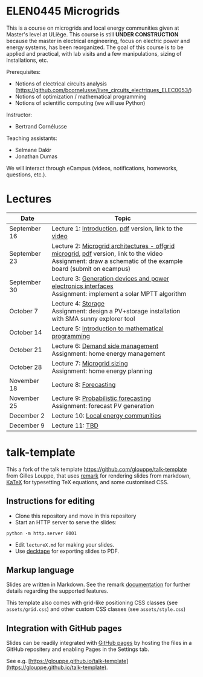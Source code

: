 # ELEN0445 Microgrids

This is a course on microgrids and local energy communities given at Master's level at ULiège.
This course is still **UNDER CONSTRUCTION** because the master in electrical engineering, focus on electric power and energy systems, has been reorganized. The goal of this course is to be applied and practical, with lab visits and a few manipulations, sizing of installations, etc.

Prerequisites: 
 - Notions of electrical circuits analysis (https://github.com/bcornelusse/livre_circuits_electriques_ELEC0053/)
 - Notions of optimization / mathematical programming
 - Notions of scientific computing (we will use Python)

Instructor: 
 - Bertrand Cornélusse

Teaching assistants:
 - Selmane Dakir
 - Jonathan Dumas

We will interact through eCampus (videos, notifications, homeworks, questions, etc.). 

# Lectures 

| Date | Topic |
| --- | --- |
| September 16 | Lecture 1: [Introduction](https://bcornelusse.github.io/ELEN0445-microgrids/?p=introduction.md), [pdf](pdf/introduction.pdf) version, link to the [video](https://vimeo.com/458482575/aff88eb6bf) |
| September 23 | Lecture 2: [Microgrid architectures - offgrid microgrid](https://bcornelusse.github.io/ELEN0445-microgrids/?p=architectures.md), [pdf](pdf/architectures.pdf) version, link to the video <br> Assignment: draw a schematic of the example board (submit on ecampus)|
| September 30 | Lecture 3: [Generation devices and power electronics interfaces](https://bcornelusse.github.io/ELEN0445-microgrids/?p=devices.md) <br> Assignment: implement a solar MPTT algorithm|
| October 7 | Lecture 4: [Storage](https://bcornelusse.github.io/ELEN0445-microgrids/?p=storage.md)  <br> Assignment: design a PV+storage installation with SMA sunny explorer tool|
| October 14 | Lecture 5: [Introduction to mathematical programming](https://bcornelusse.github.io/ELEN0445-microgrids/?p=optimization.md) |
| October 21 | Lecture 6: [Demand side management](https://bcornelusse.github.io/ELEN0445-microgrids/?p=dsm.md) <br> Assignment: home energy management| 
| October 28 | Lecture 7: [Microgrid sizing ](https://bcornelusse.github.io/ELEN0445-microgrids/?p=sizing.md)  <br> Assignment: home energy planning |
| November 18 | Lecture 8: [Forecasting](https://bcornelusse.github.io/ELEN0445-microgrids/?p=forecasting.md) 
| November 25 | Lecture 9: [Probabilistic forecasting](https://bcornelusse.github.io/ELEN0445-microgrids/?p=probabilistic_forecasting.md) <br> Assignment: forecast PV generation |
| December 2 | Lecture 10: [Local energy communities](https://bcornelusse.github.io/ELEN0445-microgrids/?p=lec.md) |
| December 9 | Lecture 11: [TBD](https://bcornelusse.github.io/ELEN0445-microgrids/?p=TBD.md) |


# talk-template

This a fork of the talk template https://github.com/glouppe/talk-template from Gilles Louppe, that uses [remark](https://github.com/gnab/remark) for rendering slides from markdown, [KaTeX](https://github.com/Khan/KaTeX) for typesetting TeX equations, and some customised CSS.

## Instructions for editing

- Clone this repository and move in this repository
- Start an HTTP server to serve the slides:
```
python -m http.server 8001
```
- Edit `lectureX.md` for making your slides.
- Use [decktape](https://github.com/astefanutti/decktape) for exporting slides to PDF.

## Markup language

Slides are written in Markdown. See the remark [documentation](https://github.com/gnab/remark/wiki/Markdown) for further details regarding the supported features.

This template also comes with grid-like positioning CSS classes (see `assets/grid.css`) and other custom CSS classes (see `assets/style.css`)

## Integration with GitHub pages

Slides can be readily integrated with [GitHub pages](https://pages.github.com/) by hosting the files in a GitHub repositery and enabling Pages in the Settings tab.

See e.g. [https://glouppe.github.io/talk-template](https://glouppe.github.io/talk-template). 
